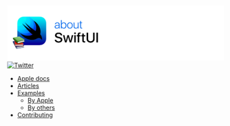 ![](Assets/banner_about_swift_left.jpg)
[![Twitter](https://img.shields.io/twitter/url/https/github.com/Juanpe/About-SwiftUI.svg?style=social)](https://twitter.com/intent/tweet?text=Wow%20This%20library%20is%20awesome:&url=https%3A%2F%2Fgithub.com%2FJuanpe%2FAbout-SwiftUI)


* [Apple docs](#-apple-docs)
* [Articles](#-articles)
* [Examples](#-examples)
  * [By Apple](#by-apple)
  * [By others](#by-others)
* [Contributing](#-contributing)
